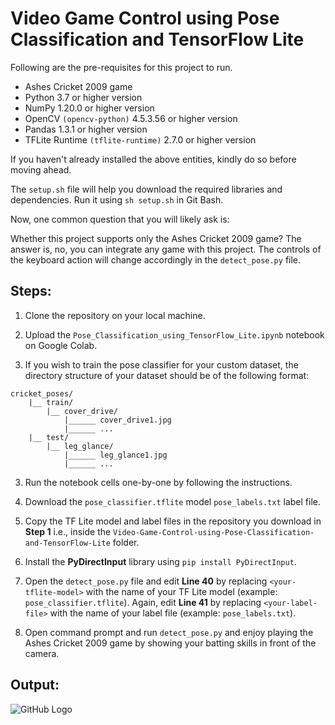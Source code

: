 # Video Game Control using Pose Classification and TensorFlow Lite

Following are the pre-requisites for this project to run.

- Ashes Cricket 2009 game
- Python 3.7 or higher version
- NumPy 1.20.0 or higher version
- OpenCV ```(opencv-python)``` 4.5.3.56 or higher version
- Pandas 1.3.1 or higher version
- TFLite Runtime ```(tflite-runtime)``` 2.7.0 or higher version

If you haven't already installed the above entities, kindly do so before moving ahead.

The ```setup.sh``` file will help you download the required libraries and dependencies. Run it using ```sh setup.sh``` in Git Bash.

Now, one common question that you will likely ask is:

Whether this project supports only the Ashes Cricket 2009 game? 
The answer is, no, you can integrate any game with this project. The controls of the keyboard action will change accordingly in the ```detect_pose.py``` file.

## Steps:

1. Clone the repository on your local machine.

2. Upload the ```Pose_Classification_using_TensorFlow_Lite.ipynb``` notebook on Google Colab.

3. If you wish to train the pose classifier for your custom dataset, the directory structure of your dataset should be of the following format:

```
cricket_poses/
    |__ train/
        |__ cover_drive/
            |______ cover_drive1.jpg
            |______ ...
    |__ test/
        |__ leg_glance/
            |______ leg_glance1.jpg
            |______ ...
```

3. Run the notebook cells one-by-one by following the instructions.

4. Download the ```pose_classifier.tflite``` model ```pose_labels.txt``` label file.

5. Copy the TF Lite model and label files in the repository you download in **Step 1** i.e., inside the ```Video-Game-Control-using-Pose-Classification-and-TensorFlow-Lite``` folder.

6. Install the **PyDirectInput** library using ```pip install PyDirectInput```.

7. Open the ```detect_pose.py``` file and edit **Line 40** by replacing ```<your-tflite-model>``` with the name of your TF Lite model (example: ```pose_classifier.tflite```). Again, edit **Line 41** by replacing ```<your-label-file>``` with the name of your label file (example: ```pose_labels.txt```).

8. Open command prompt and run ```detect_pose.py``` and enjoy playing the Ashes Cricket 2009 game by showing your batting skills in front of the camera.

## Output:

![GitHub Logo](Output.gif)
